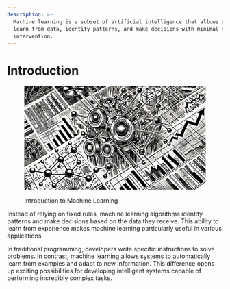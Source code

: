 ```yaml
---
description: >-
  Machine learning is a subset of artificial intelligence that allows systems to
  learn from data, identify patterns, and make decisions with minimal human
  intervention.
---
```


# Introduction

<figure><img src="../.gitbook/assets/image (17).png" alt=""><figcaption><p>Introduction to Machine Learning</p></figcaption></figure>

Instead of relying on fixed rules, machine learning algorithms identify patterns and make decisions based on the data they receive. This ability to learn from experience makes machine learning particularly useful in various applications.

In traditional programming, developers write specific instructions to solve problems. In contrast, machine learning allows systems to automatically learn from examples and adapt to new information. This difference opens up exciting possibilities for developing intelligent systems capable of performing incredibly complex tasks.
